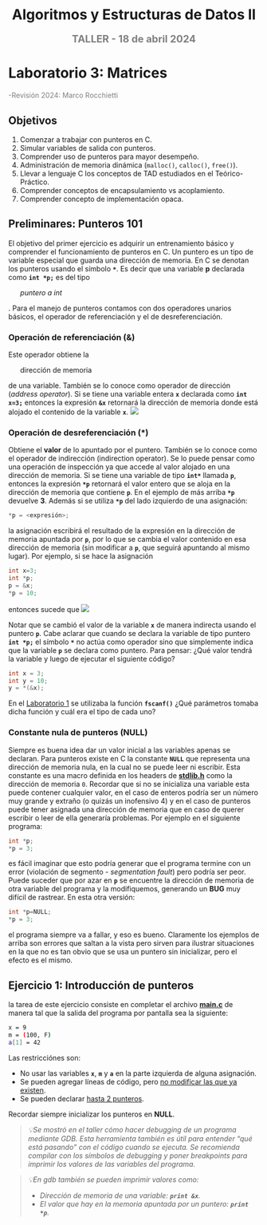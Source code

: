 <h1 align="center" style="font-weight:bold;">Algoritmos y Estructuras de Datos II</h1>
<p align="center" style="color:gray; font-size: 20px; font-weight:bold;">TALLER - 18 de abril 2024</p>

# Laboratorio 3: Matrices
<p style="color:gray; font-size: 14px;">
    -Revisión 2024: Marco Rocchietti
</p>

## Objetivos
1. Comenzar a trabajar con punteros en C.
2. Simular variables de salida con punteros.
3. Comprender uso de punteros para mayor desempeño.
4. Administración de memoria dinámica (`malloc()`, `calloc()`, `free()`).
5. Llevar a lenguaje C los conceptos de TAD estudiados en el Teórico-Práctico.
6. Comprender conceptos de encapsulamiento vs acoplamiento.
7. Comprender concepto de implementación opaca.

## Preliminares: Punteros 101
El objetivo del primer ejercicio es adquirir un entrenamiento básico y comprender el funcionamiento de punteros en C.
Un puntero es un tipo de variable especial que guarda una dirección de memoria. En C se denotan los punteros usando el símbolo **`*`**. Es decir que una variable **p** declarada como **`int *p;`** es del tipo *<ul>puntero a int</ul>*.
Para el manejo de punteros contamos con dos operadores unarios básicos, el operador de referenciación y el de desreferenciación. 

### Operación de referenciación (&)
Este operador obtiene la <ul>dirección de memoria</ul> de una variable. También se lo conoce como operador de dirección (*address operator*). Si se tiene una variable entera **`x`** declarada como **`int x=3;`** entonces la expresión **`&x`** retornará la dirección de memoria donde está alojado el contenido de la variable **`x`**.
![](https://i.ibb.co/FHft3Kt/Captura-desde-2024-04-24-23-51-43.png)

### Operación de desreferenciación (*)
Obtiene el **valor** de lo apuntado por el puntero. También se lo conoce como el operador de indirección (indirection operator). Se lo puede pensar como una operación de inspección ya que accede al valor alojado en una dirección de memoria. Si se tiene una variable de tipo **`int*`** llamada **`p`**, entonces la expresión **`*p`** retornará el valor entero que se aloja en la dirección de memoria que contiene **`p`**. En el ejemplo de más arriba **`*p`** devuelve **3**.
Además si se utiliza **`*p`** del lado izquierdo de una asignación:
```c
*p = <expresión>;
```

la asignación escribirá el resultado de la expresión en la dirección de memoria apuntada por **`p`**, por lo que se cambia el valor contenido en esa dirección de memoria (sin modificar a **`p`**, que seguirá apuntando al mismo lugar). Por ejemplo, si se hace la asignación
```c
int x=3;
int *p;
p = &x;
*p = 10;
```

entonces sucede que
![](https://i.ibb.co/NpTSgyM/Captura-desde-2024-04-24-23-56-35.png)

Notar que se cambió el valor de la variable **`x`** de manera indirecta usando el puntero **`p`**.
Cabe aclarar que cuando se declara la variable de tipo puntero **`int *p;`** el símbolo **`*`** no actúa como operador sino que simplemente indica que la variable **`p`** se declara como puntero.
Para pensar: ¿Qué valor tendrá la variable y luego de ejecutar el siguiente código?
```c
int x = 3;
int y = 10;
y = *(&x);
```

En el [Laboratorio 1](../Laboratorio_01/) se utilizaba la función **`fscanf()`** ¿Qué parámetros tomaba dicha función y cuál era el tipo de cada uno?

### Constante nula de punteros (NULL)
Siempre es buena idea dar un valor inicial a las variables apenas se declaran. Para punteros existe en C la constante **`NULL`** que representa una dirección de memoria nula, en la cual no se puede leer ni escribir. Esta constante es una macro definida en los headers de **[stdlib.h](https://www.tutorialspoint.com/c_standard_library/stdlib_h.htm)** como la dirección de memoria `0`.
Recordar que si no se inicializa una variable esta puede contener cualquier valor, en el caso de enteros podría ser un número muy grande y extraño (o quizás un inofensivo 4) y en el caso de punteros puede tener asignada una dirección de memoria que en caso de querer escribir o leer de ella generaría problemas. Por ejemplo en el siguiente programa:
```c
int *p;
*p = 3;
```

es fácil imaginar que esto podría generar que el programa termine con un error (violación de segmento - *segmentation fault*) pero podría ser peor. Puede suceder que por azar en **`p`** se encuentre la dirección de memoria de otra variable del programa y la modifiquemos, generando un **BUG** muy difícil de rastrear.
En esta otra versión:
```c
int *p=NULL;
*p = 3;
```

el programa siempre va a fallar, y eso es bueno.
Claramente los ejemplos de arriba son errores que saltan a la vista pero sirven para ilustrar situaciones en la que no es tan obvio que se usa un puntero sin inicializar, pero el efecto es el mismo.

## Ejercicio 1:  Introducción de punteros
la tarea de este ejercicio consiste en completar el archivo **[main.c](./ej1/main.c)** de manera tal que la salida del programa por pantalla sea la siguiente:
```bash
x = 9
m = (100, F)
a[1] = 42
```

Las restricciónes son:
- No usar las variables **`x`**, **`m`** y **`a`** en la parte izquierda de alguna asignación.
- Se pueden agregar líneas de código, pero <u>no modificar las que ya existen</u>.
- Se pueden declarar <u>hasta 2 punteros</u>.

Recordar siempre inicializar los punteros en **NULL**.

> *💡Se mostró en el taller cómo hacer debugging de un programa mediante GDB. Esta herramienta también es útil para entender “qué está pasando” con el código cuando se ejecuta. Se recomienda compilar con los símbolos de debugging y poner breakpoints para imprimir los valores de las variables del programa.*

> *💡En gdb también se pueden imprimir valores como:*
> - *Dirección de memoria de una variable: **`print &x`**.*
> - *El valor que hay en la memoria apuntada por un puntero: **`print *p`**.*